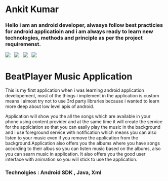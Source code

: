 # Ankit Kumar

### Hello i am an android developer, alwasys follow best practicies for android applicatioin and i am always ready to learn new technologies, methods and principle as per the project requiremenst.

<a href="https://drive.google.com/file/d/1OMCee0lKOHYEGvpuSzuzYnTXFqikRV_A/view?usp=drivesdk" download><img src="https://img.shields.io/badge/Download-Resume-ff69b4.svg?style=for-the-badge&logo=codeigniter&logoColor=white"></a>&nbsp;&nbsp;&nbsp;<a href="mailto:ankit.loma@gmail.com"><img src="https://img.shields.io/badge/Email-ankit-8056d5.svg?style=for-the-badge&logo=minutemailer&logoColor=white"></a>&nbsp;&nbsp;&nbsp;<a href="https://www.linkedin.com/in/ankit-kumar-02a32a14b/" target="_blank"><img src="https://img.shields.io/badge/linkedin-Ankit-blue.svg?style=for-the-badge&logo=linkedin&logoColor=white" ></a>&nbsp;&nbsp;&nbsp;<a href="https://www.instagram.com/ak_sparrow007/" target="_blank"><img src="https://img.shields.io/badge/instagram-AK_Sparrow007-red.svg?style=for-the-badge&logo=instagram&logoColor=white"></a>


# BeatPlayer Music Application

This is my first application when i was learning android application developement, most of the things i implement in the application is custom means i almost try not to use 3rd party libraries because i wanted to learn more deep about low level apis of android.


Application will show you the all the songs which are available in your phone using content provider and at the same time it will create the service for the applciation so that you can easily play the music in the background and i use foreground service with notification which means you can also listen to your music even if you remove the application from the background.Application also offers you the albums where you have songs according to their albus so you can listen music based on the albums, also you can searn music in application. It also offers you the good user interface with animation so you will stick to use the application.

### Technolgies : Android SDK , Java, Xml


